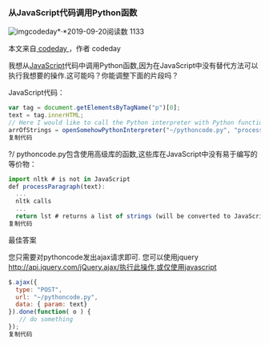 ### 从JavaScript代码调用Python函数

![img](D:\Typora_pic\user.png)codeday*·*2019-09-20阅读数 1133

本文来自[ codeday ](https://codeday.me/bug/20190915/1805738.html)，作者 codeday

我想从[JavaScript](https://codeday.me/tag/JavaScript)代码中调用Python函数,因为在JavaScript中没有替代方法可以执行我想要的操作.这可能吗？你能调整下面的片段吗？

JavaScript代码：

```javascript
var tag = document.getElementsByTagName("p")[0];
text = tag.innerHTML;
// Here I would like to call the Python interpreter with Python function
arrOfStrings = openSomehowPythonInterpreter("~/pythoncode.py", "processParagraph(text)");
复制代码
```

?/ pythoncode.py包含使用高级库的函数,这些库在JavaScript中没有易于编写的等价物：



```javascript
import nltk # is not in JavaScript
def processParagraph(text):
  ...
  nltk calls
  ...
  return lst # returns a list of strings (will be converted to JavaScript array)js
复制代码
```

最佳答案

您只需要对pythoncode发出ajax请求即可.
您可以使用jquery http://api.jquery.com/jQuery.ajax/执行此操作,或仅使用javascript



```js
$.ajax({
  type: "POST",
  url: "~/pythoncode.py",
  data: { param: text}
}).done(function( o ) {
   // do something
});
复制代码
```

[
  ](http://www.cocoachina.com/brochure/class)
